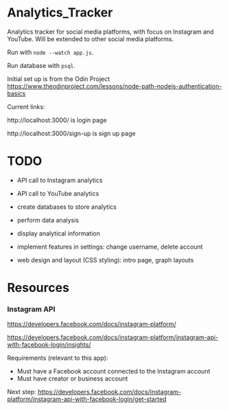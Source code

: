 # Analytics_Tracker
Analytics tracker for social media platforms, with focus on Instagram and YouTube. Will be extended to other social media platforms. 

Run with `node --watch app.js`. 

Run database with `psql`. 

Initial set up is from the Odin Project https://www.theodinproject.com/lessons/node-path-nodejs-authentication-basics 

Current links: 

http://localhost:3000/ is login page 

http://localhost:3000/sign-up is sign up page 

# TODO

- API call to Instagram analytics 
- API call to YouTube analytics 
- create databases to store analytics 
- perform data analysis 
- display analytical information 
- implement features in settings: change username, delete account 

- web design and layout (CSS styling): intro page, graph layouts 

# Resources 

### Instagram API 

https://developers.facebook.com/docs/instagram-platform/ 

https://developers.facebook.com/docs/instagram-platform/instagram-api-with-facebook-login/insights/

Requirements (relevant to this app): 
- Must have a Facebook account connected to the Instagram account 
- Must have creator or business account 

Next step: https://developers.facebook.com/docs/instagram-platform/instagram-api-with-facebook-login/get-started 

